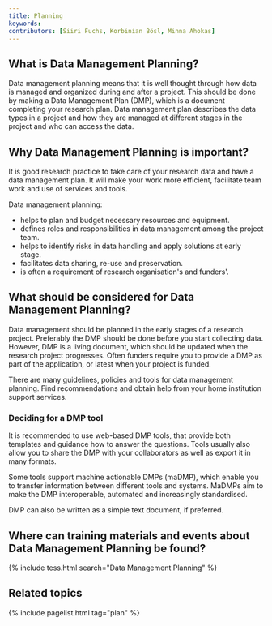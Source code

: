 ```yaml
---
title: Planning
keywords:
contributors: [Siiri Fuchs, Korbinian Bösl, Minna Ahokas]
---
```


## What is Data Management Planning?
Data management planning means that it is well thought through how data is managed and organized during and after a project. This should be done by making a Data Management Plan (DMP), which is a document completing your research plan. Data management plan describes the data types in a project and how they are managed at different stages in the project and who can access the data.


## Why Data Management Planning is important?
It is good research practice to take care of your research data and have a data management plan. It will make your work more efficient, facilitate team work and use of services and tools.

Data management planning:

* helps to plan and budget necessary resources and equipment.
* defines roles and responsibilities in data management among the project team.
* helps to identify risks in data handling and apply solutions at early stage.
* facilitates data sharing, re-use and preservation.
* is often a requirement of research organisation's and funders'.


## What should be considered for Data Management Planning?
Data management should be planned in the early stages of a research project. Preferably the DMP should be done before you start collecting data. However, DMP is a living document, which should be updated when the research project progresses. Often funders require you to provide a DMP as part of the application, or latest when your project is funded.

There are many guidelines, policies and tools for data management planning. Find recommendations and obtain help from your home institution support services.


### Deciding for a DMP tool

It is recommended to use web-based DMP tools, that provide both templates and guidance how to answer the questions. Tools usually also allow you to share the DMP with your collaborators as well as export it in many formats.

Some tools support machine actionable DMPs (maDMP), which enable you to transfer information between different tools and systems.
MaDMPs aim to make the DMP interoperable, automated and increasingly standardised.

DMP can also be written as a simple text document, if preferred.

## Where can training materials and events about Data Management Planning be found?

{% include tess.html search="Data Management Planning" %}

## Related topics

{% include pagelist.html tag="plan" %}


<!-- * File format
* Data volume
* Licences
* Data documentation
* Ontology
* Data organisation
* Identifiers
* Data quality
* Costs for data management, storage and sharing
* Responsibilities
* Ethical and legal issues
* Funder guidelines

## External links -->
